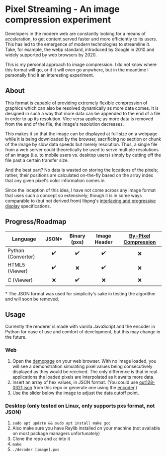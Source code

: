 # Pixel Streaming - An image compression experiment

Developers in the modern web are constantly looking for a means of acceleration, to get content served faster and more efficiently to its users. This has led to the emergence of modern technologies to streamline it. Take, for example, the webp standard, introduced by Google in 2010 and widely supported by web browsers by 2020. 

This is my personal approach to image compression. I do not know where this format will go, or if it will even go anywhere, but in the meantime I personally find it an interesting experiment. 

## About

This format is capable of providing extremely flexible compression of graphics which can also be resolved dynamically as more data comes. It is designed in such a way that more data can be appended to the end of a file in order to up its resolution. Vice versa applies; as more data is removed from the end of the file, the image's resolution decreases. 

This makes it so that the image can be displayed at full size on a webpage while it is being downloaded by the browser, sacrificing no section or chunk of the image by slow data speeds but merely resolution. Thus, a single file from a web server could theoretically be used to serve multiple resolutions of an image (i.e. to mobile users vs. desktop users) simply by cutting off the file past a certain transfer size. 

And the best part? No data is wasted on storing the locations of the pixels; rather, their positions are calculated on-the-fly based on the array index that any given pixel's color information comes in.

Since the inception of this idea, I have not come across any image format that uses such a concept so extensively; though it is in some ways comparable to (but not derived from) libpng's [interlacing and progressive display](http://www.libpng.org/pub/png/book/chapter08.html#png.ch08.div.6) specifications. 

## Progress/Roadmap

| Language | JSON* | Binary (pxs) | Image Header | [By-Pixel Compression](specification.md) |
| ---------------- | :-: | :-: | :-: | :-: |
| Python (Converter) | ✔️ | ✔️ | ✔️ | ❌ |
| HTML5 (Viewer)     | ✔️ | ❌ | ✔️ | ❌ |
| C (Viewer)         | ❌ | ✔️ | ❌ | ❌ |

\* The JSON format was used for simplicity's sake in testing the algorithm and will soon be removed.

## Usage

Currently the renderer is made with vanilla JavaScript and the encoder in Python for ease of use and comfort of development, but this may change in the future. 

### Web

1. Open the [demopage](https://pgattic.github.io/pxstream) on your web browser. With no image loaded, you will see a demonstration simulating pixel values being consecutively displayed as they would be received. The only difference is that in real applications the loaded pixels are interpolated as it awaits more data. 
2. Insert an array of hex values, in JSON format. (You could use [out128-0321.json](out128-0321.json) from this repo or generate one using the [encoder](encoder.py).)
3. Use the slider below the image to adjust the data cutoff point. 

### Desktop (only tested on Linux, only supports pxs format, not JSON)

1. `sudo apt update && sudo apt install make gcc`
2. Also make sure you have Raylib installed on your machine (not available on most package managers unfortunately)
3. Clone the repo and `cd` into it
4. `make`
5. `./decoder [image].pxs`
